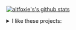 [![altfoxie's's github stats](https://github-readme-stats.vercel.app/api?username=altfoxie)](https://github.com/anuraghazra/github-readme-stats) <!--[![altfoxie's wakatime stats](https://github-readme-stats.vercel.app/api/wakatime?username=altfoxie)](https://github.com/anuraghazra/github-readme-stats)-->

<details> 
  <summary>I like these projects:</summary>
  
  - [Go](https://go.dev/) - The best programming language ever
  - [VS Code](https://code.visualstudio.com/) - The best editor ever
  - [Paw](https://paw.cloud/) - The most advanced API tool for Mac
  - [Insomnia](https://insomnia.rest/) - The API Design Platform and API Client
  - [Proxyman](https://proxyman.io/) - Modern Web Debugging Proxy for macOS, iOS, and Android
  - [Hidden Bar](https://github.com/dwarvesf/hidden/) - An ultra-light MacOS utility that helps hide menu bar icons
  - [micro](https://github.com/zyedidia/micro/) - A modern and intuitive terminal-based text editor
  - [btop++](https://github.com/aristocratos/btop/) - A monitor of resources
  - [bat](https://github.com/sharkdp/bat/) - A cat(1) clone with wings
  - [exa](https://github.com/ogham/exa/) - A modern replacement for ‘ls’
  - [Wails](https://wails.io/) - Build applications using Go + HTML + CSS + JS
  - [goutil](https://github.com/gookit/goutil/) - Helper Utils For The Go
  - [fiber](https://github.com/gofiber/fiber/) - Express inspired web framework written in Go
  - [zerolog](https://github.com/rs/zerolog/) - Zero Allocation JSON Logger
  - [slog](https://github.com/gookit/slog/) - Lightweight, configurable, extensible logging library written in Go
  - [wails](https://github.com/wailsapp/wails/) - Create desktop apps using Go and Web Technologies
  - [qlovaseed](https://github.com/qlova/seed/) - A full-stack webapp development module for Go
  - [tauri](https://github.com/tauri-apps/tauri/) - Build smaller, faster, and more secure desktop applications with a web frontend
  - [lorca](https://github.com/zserge/lorca/) - Build cross-platform modern desktop apps in Go + HTML5
  - [chromely](https://github.com/chromelyapps/Chromely/) - Build Cross Platform HTML Desktop Apps on .NET using native GUI, HTML5, JavaScript, CSS, Owin, AspNetCore (MVC, RazorPages, Blazor)
</details>
